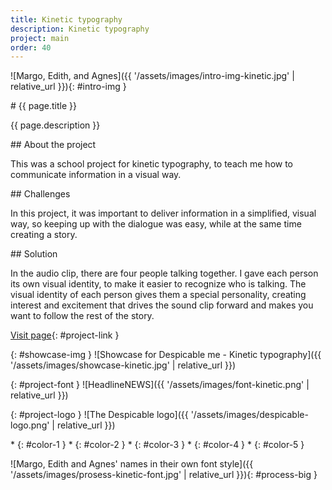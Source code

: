 ```yaml
---
title: Kinetic typography
description: Kinetic typography
project: main
order: 40
---
```


![Margo, Edith, and Agnes]({{ '/assets/images/intro-img-kinetic.jpg' | relative_url }}){: #intro-img }

<div id="intro">
<div id="intro-container" markdown="1">
# {{ page.title }}

{{ page.description }}
</div>
</div>

<div id="info-container" markdown="1">
<article markdown="1">
## About the project

This was a school project for kinetic typography, to teach me how to communicate
information in a visual way.
</article>

<article markdown="1">
## Challenges

In this project, it was important to deliver information in a simplified, visual
way, so keeping up with the dialogue was easy, while at the same time creating a
story.
</article>

<article markdown="1">
## Solution

In the audio clip, there are four people talking together. I gave each person
its own visual identity, to make ​​it easier to recognize who is talking. The
visual identity of each person gives them a special personality, creating
interest and excitement that drives the sound clip forward and makes you want to
follow the rest of the story.
</article>

[Visit page](/demos/kinetic-typography/){: #project-link }
</div>

{: #showcase-img }
![Showcase for Despicable me - Kinetic typography]({{ '/assets/images/showcase-kinetic.jpg' | relative_url }})

<div id="project-profile" markdown="1">
{: #project-font }
![HeadlineNEWS]({{ '/assets/images/font-kinetic.png' | relative_url }})

{: #project-logo }
![The Despicable logo]({{ '/assets/images/despicable-logo.png' | relative_url }})

<div id="color-profile" markdown="1">
* {: #color-1 }
* {: #color-2 }
* {: #color-3 }
* {: #color-4 }
* {: #color-5 }
</div>
</div>

![Margo, Edith and Agnes' names in their own font style]({{ '/assets/images/prosess-kinetic-font.jpg' | relative_url }}){: #process-big }
